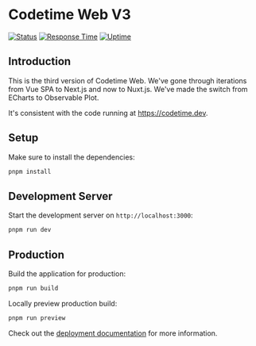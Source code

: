 # Codetime Web V3

[![Status](https://uptime.jannchie.com/api/badge/1/status)](https://uptime.jannchie.com/status/codetime)
[![Response Time](https://uptime.jannchie.com/api/badge/1/response)](https://uptime.jannchie.com/status/codetime)
[![Uptime](https://uptime.jannchie.com/api/badge/1/uptime)](https://uptime.jannchie.com/status/codetime)

## Introduction

This is the third version of Codetime Web. We've gone through iterations from Vue SPA to Next.js and now to Nuxt.js. We've made the switch from ECharts to Observable Plot.

It's consistent with the code running at <https://codetime.dev>.

## Setup

Make sure to install the dependencies:

```bash
pnpm install
```

## Development Server

Start the development server on `http://localhost:3000`:

```bash
pnpm run dev
```

## Production

Build the application for production:

```bash
pnpm run build
```

Locally preview production build:

```bash
pnpm run preview
```

Check out the [deployment documentation](https://nuxt.com/docs/getting-started/deployment) for more information.

